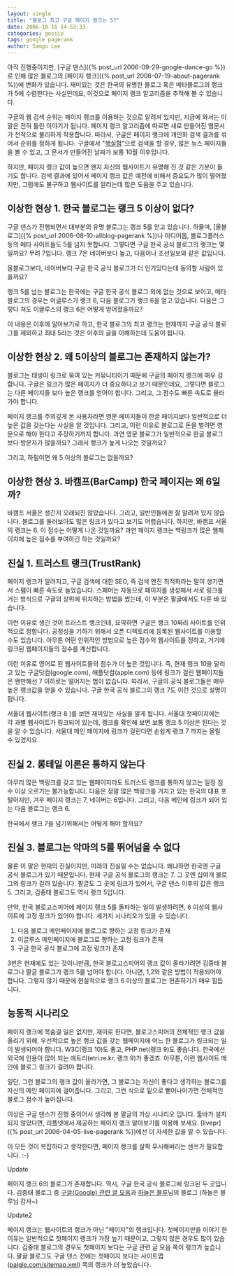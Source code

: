 ```yaml
---
layout: single
title: "블로그 최고 구글 페이지 랭크는 5?"
date: 2006-10-16 14:53:33
categories: gossip
tags: google pagerank
author: Samgu Lee
---
```


아직 진행중이지만, [구글 댄스]({% post_url 2006-09-29-google-dance-go %})로 인해 많은 블로그의 [페이지 랭크]({% post_url 2006-07-19-about-pagerank %})에 변화가 있습니다. 재미있는 것은 한국의 유명한 블로그 혹은 메타블로그의 랭크가 5에 수렴한다는 사실인데요, 이것으로 페이지 랭크 알고리즘을 추적해 볼 수 있습니다.

구글의 웹 검색 순위는 페이지 랭크를 이용하는 것으로 알려져 있지만, 지금에 와서는 이 말은 전혀 틀린 이야기가 됩니다. 페이지 랭크 알고리즘에 따르면 새로 만들어진 웹문서가 전적으로 불리하게 작용합니다. 따라서, 구글은 페이지 랭크에 개인화 검색 결과를 섞어서 순위를 정하게 됩니다. 구글에서 "[핵실험](http://www.google.co.kr/search?hl=ko&newwindow=1&rls=GGGL%2CGGGL%3A2006-11%2CGGGL%3Ako&q=%ED%95%B5%EC%8B%A4%ED%97%98&btnG=%EA%B2%80%EC%83%89&lr=)"으로 검색을 할 경우, 많은 뉴스 페이지들을 볼 수 있고, 그 문서가 만들어진 날짜가 보통 10월 이후입니다.

하지만, 페이지 랭크 값이 높으면 왠지 자신의 웹사이트가 유명해 진 것 같은 기분이 들기도 합니다. 검색 결과에 있어서 페이지 랭크 값은 예전에 비해서 중요도가 많이 떨어졌지만, 그럼에도 불구하고 웹사이트를 알리는데 많은 도움을 주고 있습니다.

## 이상한 현상 1. 한국 블로그는 랭크 5 이상이 없다?

구글 댄스가 진행되면서 대부분의 유명 블로그는 랭크 5를 얻고 있습니다. 하물며, [올블로그]({% post_url 2006-08-10-allblog-pagerank %})나 미디어몹, 블로그플러스 등의 메타 사이트들도 5를 넘지 못합니다. 그렇다면 구글 한국 공식 블로그의 랭크는 몇일까요? 무려 7입니다. 랭크 7은 네이버보다 높고, 다음이나 조선일보와 같은 값입니다.

올블로그보다, 네이버보다 구글 한국 공식 블로그가 더 인기있다는데 동의할 사람이 있을까요?

랭크 5를 넘는 블로그는 한국에는 구글 한국 공식 블로그 외에 없는 것으로 보이고, 메타 블로그의 경우는 이글루스가 랭크 6, 다음 블로그가 랭크 6을 얻고 있습니다. 다음은 그렇다 쳐도 이글루스의 랭크 6은 어떻게 얻어졌을까요?

이 내용은 이후에 알아보기로 하고, 한국 블로그의 최고 랭크는 현재까지 구글 공식 블로그를 제외하고 최대 5라는 것은 이후의 글을 이해하는데 도움이 됩니다.

## 이상한 현상 2. 왜 5이상의 블로그는 존재하지 않는가?

블로그는 태생이 링크로 묶여 있는 커뮤니티이기 때문에 구글의 페이지 랭크에 매우 강합니다. 구글은 링크가 많은 페이지가 더 중요하다고 보기 때문인데요, 그렇다면 블로그는 다른 페이지들 보다 높은 랭크를 얻어야 합니다. 그리고, 그 점수도 빠른 속도로 올라가야 합니다.

페이지 랭크를 주의깊게 본 사용자라면 영문 페이지들이 한글 페이지보다 일반적으로 더 높은 값을 갖는다는 사실을 알 것입니다. 그리고, 이런 이유로 블로그로 돈을 벌려면 영문으로 해야 한다고 주장하기까지 합니다. 과연 영문 블로그가 일반적으로 한글 블로그보다 방문자가 많을까요? 그래서 랭크가 높게 나오는 것일까요?

그리고, 하필이면 왜 5 이상의 블로그는 없을까요?

## 이상한 현상 3. 바캠프(BarCamp) 한국 페이지는 왜 6일까?

바캠프 서울은 생긴지 오래되진 않았습니다. 그리고, 일반인들에겐 잘 알려져 있지 않습니다. 블로그를 둘러보아도 많은 링크가 있다고 보기도 어렵습니다. 하지만, 바캠프 서울의 랭크는 6. 이 점수는 어떻게 나온 것일까요? 과연 페이지 랭크는 백링크가 많은 웹페이지에 높은 점수를 부여하긴 하는 것일까요?

## 진실 1. 트러스트 랭크(TrustRank)

페이지 랭크가 알려지고, 구글 검색에 대한 SEO, 즉 검색 엔진 최적화라는 말이 생기면서 스팸이 빠른 속도로 늘었습니다. 스패머는 자동으로 페이지를 생성해서 서로 링크를 거는 방식으로 구글의 상위에 위치하는 방법을 썼는데, 이 부분은 팔글에서도 다룬 바 있습니다.

이런 이유로 생긴 것이 트러스트 랭크인데, 요약하면 구글은 랭크 10짜리 사이트를 인위적으로 정합니다. 공정성을 기하기 위해서 오픈 디렉토리에 등록된 웹사이트를 이용할 수도 있습니다. 아무튼 어떤 인위적인 방법으로 높은 점수의 웹사이트를 정하고, 거기에 링크된 웹페이지들의 점수를 계산합니다.

이런 이유로 영어로 된 웹사이트들의 점수가 더 높은 것입니다. 즉, 현재 랭크 10을 달리고 있는 구글닷컴(google.com), 애플닷컴(apple.com) 등에 링크가 걸린 웹페이지들은 왠만해선 7 이하로는 떨어지는 법이 없습니다. 따라서, 구글의 공식 블로그들은 매우 높은 랭크값을 얻을 수 있습니다. 구글 한국 공식 블로그의 랭크 7도 이런 것으로 설명이 됩니다.

서울대 웹사이트(랭크 8 )를 보면 재미있는 사실을 알게 됩니다. 서울대 첫페이지에는 각 과별 웹사이트가 링크되어 있는데, 랭크를 확인해 보면 보통 랭크 5 이상은 된다는 것을 알 수 있습니다. 서울대 메인 페이지에 링크가 걸린다면 손쉽게 랭크 7 까지는 올릴 수 있겠지요.

## 진실 2. 롱테일 이론은 통하지 않는다

아무리 많은 백링크를 갖고 있는 웹페이지라도 트러스트 랭크를 통하지 않고는 일정 점수 이상 오르기는 불가능합니다. 다음은 정말 많은 백링크를 가지고 있는 한국의 대표 포털이지만, 겨우 페이지 랭크는 7, 네이버는 6입니다. 그리고, 다음 메인에 링크가 되어 있는 다음 블로그는 랭크 6.

한국에서 랭크 7을 넘기위해서는 어떻게 해야 할까요?

## 진실 3. 블로그는 악마의 5를 뛰어넘을 수 없다

물론 이 말은 현재의 진실이지만, 미래의 진실일 수는 없습니다. 왜냐하면 한국엔 구글 공식 블로그가 있기 때문입니다. 현재 구글 공식 블로그의 랭크는 7. 그 곳엔 십여개 블로그의 링크가 걸려 있습니다. 팔글도 그 곳에 링크가 있어서, 구글 댄스 이후의 값은 랭크 5. 그리고, 김중태 블로그도 역시 랭크 5입니다.

만약, 한국 블로고스피어에 페이지 랭크 5를 돌파하는 일이 발생하려면, 6 이상의 웹사이트에 고정 링크가 있어야 합니다. 세가지 시나리오가 있을 수 있습니다.

1. 다음 블로그 메인페이지에 블로그로 향하는 고정 링크가 존재
2. 이글루스 메인페이지에 블로그로 향하는 고정 링크가 존재
3. 구글 한국 공식 블로그에 고정 링크가 존재

3번은 현재에도 있는 것이니만큼, 한국 블로고스피어의 랭크 값이 올라가려면 김중태 블로그나 팔글 블로그가 랭크 5를 넘어야 합니다. 아니면, 1,2와 같은 방법이 적용되어야 합니다. 그렇지 않기 때문에 현실적으로 랭크 6 이상의 블로그는 현존하기가 매우 힘듭니다.

## 능동적 시나리오

페이지 랭크에 목숨걸 일은 없지만, 재미로 한다면, 블로고스피어의 전체적인 랭크 값을 올리기 위해, 우선적으로 높은 랭크 값을 갖는 웹페이지에 어느 한 블로그가 링크되는 일이 발생되어야 합니다. W3C(랭크 10)도 좋고, PHP.net(랭크 9)도 좋습니다. 한국에선 외국에 인용이 많이 되는 에트리(etri.re.kr, 랭크 9)가 좋겠죠. 아무튼, 이런 웹사이트 메인에 블로그 링크가 걸려야 합니다.

일단, 그런 블로그의 랭크 값이 올라가면, 그 블로그는 자신이 좋다고 생각하는 블로그를 자신의 메인 페이지에 걸어줍니다. 그리고, 그런 식으로 밑으로 뻗어나아가면 전체적인 블로그 점수가 높아집니다.

이상은 구글 댄스가 진행 중이어서 생각해 본 팔글의 가상 시나리오 입니다. 툴바가 설치되지 않았다면, 리플넷에서 제공하는 페이지 랭크 알아보기를 이용해 보세요. [livepr]({% post_url 2006-04-05-live-pagerank %})에선 더 자세한 값을 알 수 있습니다.

이 모든 것이 복잡하다고 생각한다면, 페이지 랭크를 살짝 무시해버리는 센쓰가 필요합니다. :-)

Update

페이지 랭크 6의 블로그가 존재합니다. 역시, 구글 한국 공식 블로그에 링크된 두 곳입니다. 김중태 블로그 중 [구글(Google) 관련 글 모음](http://www.dal.co.kr/blog/archives/001118.html)과 [하늘은 블루](http://skyizblue.egloos.com)님의 블로그 (하늘은 블루님 감사~)

Update2

페이지 랭크는 웹사이트의 랭크가 아닌 "페이지"의 랭크입니다. 첫페이지만을 이야기 한 이유는 일반적으로 첫페이지 랭크가 가장 높기 때문이고, 그렇지 않은 경우도 많이 있습니다. 김중태 블로그의 경우도 첫페이지 보다는 구글 관련 글 모음 쪽이 랭크가 높습니다. 팔글 블로그도 구글 댄스 전에는 첫페이지 보다는 사이트맵([palgle.com/sitemap.xml](https://www.palgle.com/sitemap.xml)) 쪽의 랭크가 더 높았습니다.
